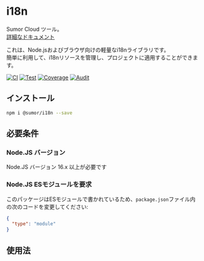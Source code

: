 # i18n

Sumor Cloud ツール。  
[詳細なドキュメント](https://sumor.cloud)

これは、Node.jsおよびブラウザ向けの軽量なi18nライブラリです。  
簡単に利用して、i18nリソースを管理し、プロジェクトに適用することができます。

[![CI](https://github.com/sumor-cloud/i18n/actions/workflows/ci.yml/badge.svg)](https://github.com/sumor-cloud/i18n/actions/workflows/ci.yml)
[![Test](https://github.com/sumor-cloud/i18n/actions/workflows/ut.yml/badge.svg)](https://github.com/sumor-cloud/i18n/actions/workflows/ut.yml)
[![Coverage](https://github.com/sumor-cloud/i18n/actions/workflows/coverage.yml/badge.svg)](https://github.com/sumor-cloud/i18n/actions/workflows/coverage.yml)
[![Audit](https://github.com/sumor-cloud/i18n/actions/workflows/audit.yml/badge.svg)](https://github.com/sumor-cloud/i18n/actions/workflows/audit.yml)

## インストール

```bash
npm i @sumor/i18n --save
```

## 必要条件

### Node.JS バージョン

Node.JS バージョン 16.x 以上が必要です

### Node.JS ESモジュールを要求

このパッケージはESモジュールで書かれているため、`package.json`ファイル内の次のコードを変更してください:

```json
{
  "type": "module"
}
```

## 使用法
